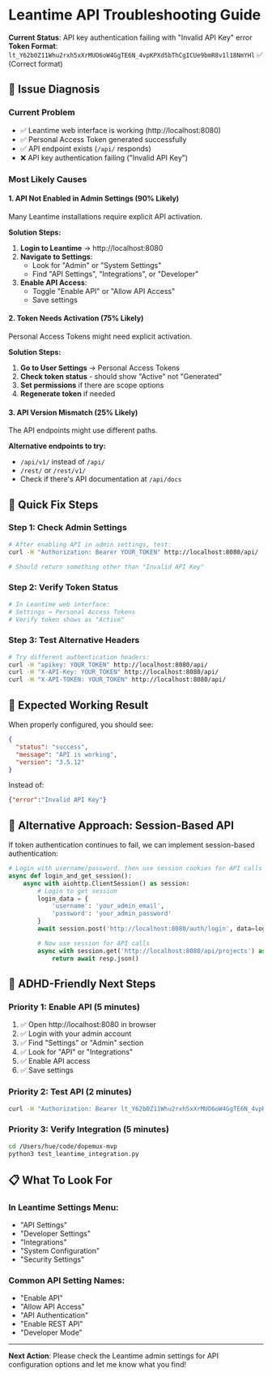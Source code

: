 # Leantime API Troubleshooting Guide

**Current Status**: API key authentication failing with "Invalid API Key" error
**Token Format**: `lt_Y62b0Z11Whu2rxh5xXrMUO6oW4GgTE6N_4vpKPXd5bThCgICUe9bmR8v1l18NmYHl` ✅ (Correct format)

## 🚨 Issue Diagnosis

### Current Problem
- ✅ Leantime web interface is working (http://localhost:8080)
- ✅ Personal Access Token generated successfully
- ✅ API endpoint exists (`/api/` responds)
- ❌ API key authentication failing ("Invalid API Key")

### Most Likely Causes

#### 1. API Not Enabled in Admin Settings (90% Likely)
Many Leantime installations require explicit API activation.

**Solution Steps:**
1. **Login to Leantime** → http://localhost:8080
2. **Navigate to Settings**:
   - Look for "Admin" or "System Settings"
   - Find "API Settings", "Integrations", or "Developer"
3. **Enable API Access**:
   - Toggle "Enable API" or "Allow API Access"
   - Save settings

#### 2. Token Needs Activation (75% Likely)
Personal Access Tokens might need explicit activation.

**Solution Steps:**
1. **Go to User Settings** → Personal Access Tokens
2. **Check token status** - should show "Active" not "Generated"
3. **Set permissions** if there are scope options
4. **Regenerate token** if needed

#### 3. API Version Mismatch (25% Likely)
The API endpoints might use different paths.

**Alternative endpoints to try:**
- `/api/v1/` instead of `/api/`
- `/rest/` or `/rest/v1/`
- Check if there's API documentation at `/api/docs`

## 🔧 Quick Fix Steps

### Step 1: Check Admin Settings
```bash
# After enabling API in admin settings, test:
curl -H "Authorization: Bearer YOUR_TOKEN" http://localhost:8080/api/

# Should return something other than "Invalid API Key"
```

### Step 2: Verify Token Status
```bash
# In Leantime web interface:
# Settings → Personal Access Tokens
# Verify token shows as "Active"
```

### Step 3: Test Alternative Headers
```bash
# Try different authentication headers:
curl -H "apikey: YOUR_TOKEN" http://localhost:8080/api/
curl -H "X-API-Key: YOUR_TOKEN" http://localhost:8080/api/
curl -H "X-API-TOKEN: YOUR_TOKEN" http://localhost:8080/api/
```

## 🎯 Expected Working Result

When properly configured, you should see:
```json
{
  "status": "success",
  "message": "API is working",
  "version": "3.5.12"
}
```

Instead of:
```json
{"error":"Invalid API Key"}
```

## 🔄 Alternative Approach: Session-Based API

If token authentication continues to fail, we can implement session-based authentication:

```python
# Login with username/password, then use session cookies for API calls
async def login_and_get_session():
    async with aiohttp.ClientSession() as session:
        # Login to get session
        login_data = {
            'username': 'your_admin_email',
            'password': 'your_admin_password'
        }
        await session.post('http://localhost:8080/auth/login', data=login_data)

        # Now use session for API calls
        async with session.get('http://localhost:8080/api/projects') as resp:
            return await resp.json()
```

## 🧠 ADHD-Friendly Next Steps

### Priority 1: Enable API (5 minutes)
1. ✅ Open http://localhost:8080 in browser
2. ✅ Login with your admin account
3. ✅ Find "Settings" or "Admin" section
4. ✅ Look for "API" or "Integrations"
5. ✅ Enable API access
6. ✅ Save settings

### Priority 2: Test API (2 minutes)
```bash
curl -H "Authorization: Bearer lt_Y62b0Z11Whu2rxh5xXrMUO6oW4GgTE6N_4vpKPXd5bThCgICUe9bmR8v1l18NmYHl" http://localhost:8080/api/
```

### Priority 3: Verify Integration (5 minutes)
```bash
cd /Users/hue/code/dopemux-mvp
python3 test_leantime_integration.py
```

## 📋 What To Look For

### In Leantime Settings Menu:
- "API Settings"
- "Developer Settings"
- "Integrations"
- "System Configuration"
- "Security Settings"

### Common API Setting Names:
- "Enable API"
- "Allow API Access"
- "API Authentication"
- "Enable REST API"
- "Developer Mode"

---

**Next Action**: Please check the Leantime admin settings for API configuration options and let me know what you find!